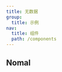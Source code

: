 ```yaml
---
title: 无数据
group:
  title: 示例
nav:
  title: 组件
  path: /components
---
```


## Nomal

<code src="./demos/noData.tsx" />
